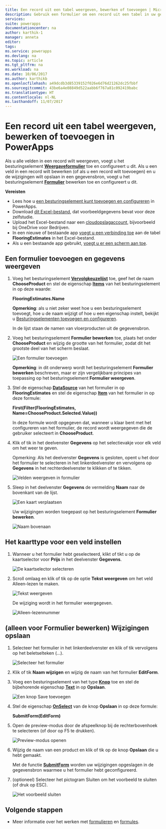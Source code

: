 ```yaml
---
title: Een record uit een tabel weergeven, bewerken of toevoegen | Microsoft Docs
description: Gebruik een formulier om een record uit een tabel in uw gegevensbron weer te geven, te bewerken of toe te voegen.
services: 
suite: powerapps
documentationcenter: na
author: karthik-1
manager: anneta
editor: 
tags: 
ms.service: powerapps
ms.devlang: na
ms.topic: article
ms.tgt_pltfrm: na
ms.workload: na
ms.date: 10/06/2017
ms.author: karthikb
ms.openlocfilehash: a49dcdb3d85339152f026e6d76d21262dc25fbbf
ms.sourcegitcommit: 43be6a4e08849d522aabb6f767a81c092419babc
ms.translationtype: HT
ms.contentlocale: nl-NL
ms.lasthandoff: 11/07/2017
---
```

# <a name="show-edit-or-add-a-record-from-a-table-in-powerapps"></a>Een record uit een tabel weergeven, bewerken of toevoegen in PowerApps
Als u alle velden in een record wilt weergeven, voegt u het besturingselement **[Weergaveformulier](controls/control-form-detail.md)** toe en configureert u dit. Als u een veld in een record wilt bewerken (of als u een record wilt toevoegen) en u de wijzigingen wilt opslaan in een gegevensbron, voegt u het besturingselement **[Formulier](controls/control-form-detail.md)** bewerken toe en configureert u dit.

**Vereisten**

* Lees hoe u [een besturingselement kunt toevoegen en configureren](add-configure-controls.md) in PowerApps.
* Download [dit Excel-bestand](https://az787822.vo.msecnd.net/documentation/get-started-from-data/FlooringEstimates.xlsx), dat voorbeeldgegevens bevat voor deze zelfstudie.
* Upload het Excel-bestand naar een [cloudopslagaccount](connections/cloud-storage-blob-connections.md), bijvoorbeeld bij OneDrive voor Bedrijven.
* In een nieuwe of bestaande app [voegt u een verbinding toe](add-data-connection.md) aan de tabel **FlooringEstimates** in het Excel-bestand.
* Als u een bestaande app gebruikt, [voegt u er een scherm aan toe](add-screen-context-variables.md).

## <a name="add-a-form-and-show-data"></a>Een formulier toevoegen en gegevens weergeven
1. Voeg het besturingselement **[Vervolgkeuzelijst](controls/control-drop-down.md)** toe, geef het de naam **ChooseProduct** en stel de eigenschap **[Items](controls/properties-core.md)** van het besturingselement in op deze waarde:
   
    **FlooringEstimates.Name**
   
    **Opmerking**: als u niet zeker weet hoe u een besturingselement toevoegt, hoe u de naam wijzigt of hoe u een eigenschap instelt, bekijkt u [Besturingselementen toevoegen en configureren](add-configure-controls.md).
   
    In de lijst staan de namen van vloerproducten uit de gegevensbron.
2. Voeg het besturingselement **Formulier bewerken** toe, plaats het onder **ChooseProduct** en wijzig de grootte van het formulier, zodat dit het grootste deel van het scherm beslaat.
   
    ![Een formulier toevoegen](./media/add-form/add-a-form.png)
   
    **Opmerking**: in dit onderwerp wordt het besturingselement **Formulier bewerken** beschreven, maar er zijn vergelijkbare principes van toepassing op het besturingselement **Formulier weergeven**.
3. Stel de eigenschap **[DataSource](controls/control-form-detail.md)** van het formulier in op **FlooringEstimates** en stel de eigenschap **[Item](controls/control-form-detail.md)** van het formulier in op deze formule:
   
   **First(Filter(FlooringEstimates, Name=ChooseProduct.Selected.Value))**
   
   In deze formule wordt opgegeven dat, wanneer u klaar bent met het configureren van het formulier, de record wordt weergegeven die de gebruiker selecteert in **ChooseProduct**.
4. Klik of tik in het deelvenster **Gegevens** op het selectievakje voor elk veld om het weer te geven.
   
    Opmerking: Als het deelvenster **Gegevens** is gesloten, opent u het door het formulier te selecteren in het linkerdeelvenster en vervolgens op **Gegevens** in het rechterdeelvenster te klikken of te tikken.
   
    ![Velden weergeven in formulier](./media/add-form/checkbox.png)
5. Sleep in het deelvenster **Gegevens** de vermelding **Naam** naar de bovenkant van de lijst.
   
    ![Een kaart verplaatsen](./media/add-form/drag-field.png)
   
    Uw wijzigingen worden toegepast op het besturingselement **Formulier bewerken**.
   
    ![Naam bovenaan](./media/add-form/move-card-form.png)

## <a name="set-the-card-type-for-a-field"></a>Het kaarttype voor een veld instellen
1. Wanneer u het formulier hebt geselecteerd, klikt of tikt u op de kaartselector voor **Prijs** in het deelvenster **Gegevens**.
   
    ![De kaartselector selecteren](./media/add-form/price-card2.png)
2. Scroll omlaag en klik of tik op de optie **Tekst weergeven** om het veld Alleen-lezen te maken.
   
    ![Tekst weergeven](./media/add-form/view-text.png)
   
    De wijziging wordt in het formulier weergegeven.
   
    ![Alleen-lezennummer](./media/add-form/read-only.png)  

## <a name="edit-form-only-save-changes"></a>(alleen voor Formulier bewerken) Wijzigingen opslaan
1. Selecteer het formulier in het linkerdeelvenster en klik of tik vervolgens op het beletselteken (...).
   
   ![Selecteer het formulier](./media/add-form/select-form.png)  
2. Klik of tik **Naam wijzigen** en wijzig de naam van het formulier **EditForm**.
3. Voeg een besturingselement van het type **[Knop](controls/control-button.md)** toe en stel de bijbehorende eigenschap **[Text](controls/properties-core.md)** in op **Opslaan**.
   
    ![Een knop Save toevoegen](./media/add-form/save-button.png)  
4. Stel de eigenschap **[OnSelect](controls/properties-core.md)** van de knop **Opslaan** in op deze formule:
   
   **SubmitForm(EditForm)**
5. Open de preview-modus door de afspeelknop bij de rechterbovenhoek te selecteren (of door op F5 te drukken).
   
    ![Preview-modus openen](./media/add-form/open-preview.png)
6. Wijzig de naam van een product en klik of tik op de knop **Opslaan** die u hebt gemaakt.
   
    Met de functie **[SubmitForm](functions/function-form.md)** worden uw wijzigingen opgeslagen in de gegevensbron waarmee u het formulier hebt geconfigureerd.
7. (optioneel) Selecteer het pictogram Sluiten om het voorbeeld te sluiten (of druk op ESC).
   
    ![Het voorbeeld sluiten](./media/add-form/close-preview.png)

## <a name="next-steps"></a>Volgende stappen
* Meer informatie over het werken met [formulieren](working-with-forms.md) en [formules](working-with-formulas.md).

